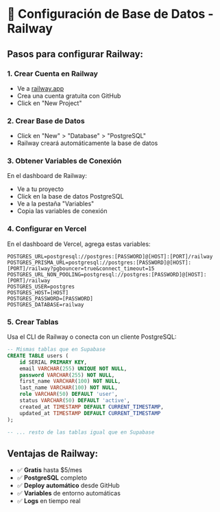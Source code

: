 # 🚂 Configuración de Base de Datos - Railway

## Pasos para configurar Railway:

### 1. Crear Cuenta en Railway
- Ve a [railway.app](https://railway.app)
- Crea una cuenta gratuita con GitHub
- Click en "New Project"

### 2. Crear Base de Datos
- Click en "New" > "Database" > "PostgreSQL"
- Railway creará automáticamente la base de datos

### 3. Obtener Variables de Conexión
En el dashboard de Railway:
- Ve a tu proyecto
- Click en la base de datos PostgreSQL
- Ve a la pestaña "Variables"
- Copia las variables de conexión

### 4. Configurar en Vercel
En el dashboard de Vercel, agrega estas variables:

```env
POSTGRES_URL=postgresql://postgres:[PASSWORD]@[HOST]:[PORT]/railway
POSTGRES_PRISMA_URL=postgresql://postgres:[PASSWORD]@[HOST]:[PORT]/railway?pgbouncer=true&connect_timeout=15
POSTGRES_URL_NON_POOLING=postgresql://postgres:[PASSWORD]@[HOST]:[PORT]/railway
POSTGRES_USER=postgres
POSTGRES_HOST=[HOST]
POSTGRES_PASSWORD=[PASSWORD]
POSTGRES_DATABASE=railway
```

### 5. Crear Tablas
Usa el CLI de Railway o conecta con un cliente PostgreSQL:

```sql
-- Mismas tablas que en Supabase
CREATE TABLE users (
    id SERIAL PRIMARY KEY,
    email VARCHAR(255) UNIQUE NOT NULL,
    password VARCHAR(255) NOT NULL,
    first_name VARCHAR(100) NOT NULL,
    last_name VARCHAR(100) NOT NULL,
    role VARCHAR(50) DEFAULT 'user',
    status VARCHAR(50) DEFAULT 'active',
    created_at TIMESTAMP DEFAULT CURRENT_TIMESTAMP,
    updated_at TIMESTAMP DEFAULT CURRENT_TIMESTAMP
);

-- ... resto de las tablas igual que en Supabase
```

## Ventajas de Railway:
- ✅ **Gratis** hasta $5/mes
- ✅ **PostgreSQL** completo
- ✅ **Deploy automático** desde GitHub
- ✅ **Variables** de entorno automáticas
- ✅ **Logs** en tiempo real
